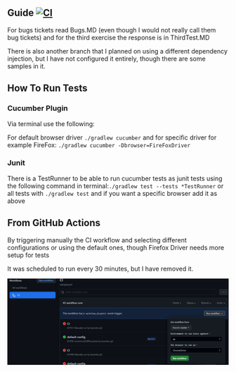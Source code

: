 ## Guide [![CI](https://github.com/laurentiu-git/test-framework/actions/workflows/sample.yml/badge.svg)](https://github.com/laurentiu-git/test-framework/actions/workflows/sample.yml)
For bugs tickets read Bugs.MD (even though I would not really call them bug tickets) and for the third exercise the response is in ThirdTest.MD

There is also another branch that I planned on using a different dependency injection, but I have not configured it entirely, though there are some samples in it.

## How To Run Tests

### Cucumber Plugin
Via terminal use the following:

For default browser driver `./gradlew cucumber` and for specific driver for example FireFox: `./gradlew cucumber -Dbrowser=FireFoxDriver`

### Junit

There is a TestRunner to be able to run cucumber tests as junit tests using the following command in terminal:`./gradlew test --tests *TestRunner`
or all tests with `./gradlew test` and if you want a specific browser add it as above

## From GitHub Actions
By triggering manually the CI workflow and selecting different configurations or using the default ones, though Firefox Driver needs more setup for tests

It was scheduled to run every 30 minutes, but I have removed it.


![img.png](img.png)
